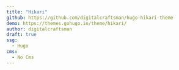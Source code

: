 ```yaml
---
title: "Hikari"
github: https://github.com/digitalcraftsman/hugo-hikari-theme
demo: https://themes.gohugo.io/theme/hikari/
author: digitalcraftsman
draft: true
ssg:
  - Hugo
cms:
  - No Cms
---
```

